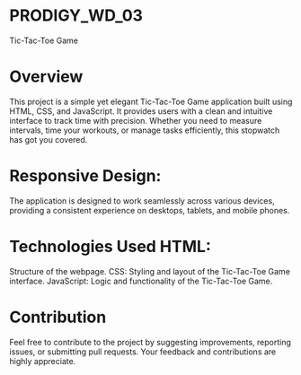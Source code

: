 # PRODIGY_WD_03
Tic-Tac-Toe Game

# Overview
This project is a simple yet elegant Tic-Tac-Toe Game application built using HTML, CSS, and JavaScript.
It provides users with a clean and intuitive interface to track time with precision. 
Whether you need to measure intervals, time your workouts, or manage tasks efficiently, this stopwatch has got you covered.

# Responsive Design:
The application is designed to work seamlessly across various devices, providing a consistent experience on desktops, tablets, and mobile phones.

# Technologies Used HTML:
Structure of the webpage. CSS: Styling and layout of the Tic-Tac-Toe Game interface. JavaScript: Logic and functionality of the Tic-Tac-Toe Game.

# Contribution
Feel free to contribute to the project by suggesting improvements, reporting issues, or submitting pull requests.
Your feedback and contributions are highly appreciate.
